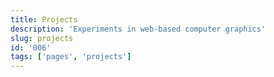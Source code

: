 ```yaml
---
title: Projects
description: 'Experiments in web-based computer graphics'
slug: projects
id: '006'
tags: ['pages', 'projects']
---
```

